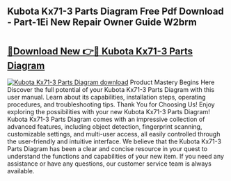 ## Kubota Kx71-3 Parts Diagram Free Pdf Download - Part-1Ei New Repair Owner Guide W2brm

# <h2><a href="http://dfljqp.blite.top/?on=Kubota+Kx71-3+Parts+Diagram">🔗Download New 👉🔴 Kubota Kx71-3 Parts Diagram</a></h2>

[![Kubota Kx71-3 Parts Diagram download](https://i.imgur.com/lujVjoI.png)](http://dfljqp.blite.top/?on=Kubota+Kx71-3+Parts+Diagram)
Product Mastery Begins Here Discover the full potential of your Kubota Kx71-3 Parts Diagram with this user manual. Learn about its capabilities, installation steps, operating procedures, and troubleshooting tips. Thank You for Choosing Us! Enjoy exploring the possibilities with your new Kubota Kx71-3 Parts Diagram! Kubota Kx71-3 Parts Diagram comes with an impressive collection of advanced features, including object detection, fingerprint scanning, customizable settings, and multi-user access, all easily controlled through the user-friendly and intuitive interface. We believe that the Kubota Kx71-3 Parts Diagram has been a clear and concise resource in your quest to understand the functions and capabilities of your new item. If you need any assistance or have any questions, our customer service team is always available.
